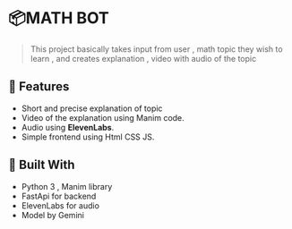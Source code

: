 # 📦MATH BOT

> This project basically takes input from user , math topic they wish to learn , and creates explanation , video with audio of the topic   


## 🚀 Features

- Short and precise explanation of topic
- Video of the explanation using Manim code.
- Audio using **ElevenLabs**.
- Simple frontend using Html CSS JS.

## 🧠 Built With

- Python 3 , Manim library
- FastApi for backend 
- ElevenLabs for audio 
- Model by Gemini
